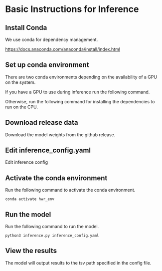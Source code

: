 # Basic Instructions for Inference



## Install Conda

We use conda for dependency management.

https://docs.anaconda.com/anaconda/install/index.html

## Set up conda environment

There are two conda environments depending on the availability of a GPU on the system.

If you have a GPU to use during inference run the following command.

Otherwise, run the following command for installing the dependencies to run on the CPU.

## Download release data

Download the model weights from the github release.

## Edit inference_config.yaml

Edit inference config 

## Activate the conda environment

Run the following command to activate the conda environment.

```conda activate hwr_env```

## Run the model

Run the following command to run the model.

```python3 inference.py inference_config.yaml```

## View the results

The model will output results to the tsv path specified in the config file.

